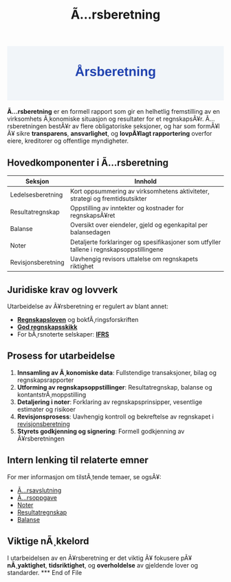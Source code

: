 ﻿---
title: "Ã…rsberetning"
meta_title: "Ã…rsberetning"
meta_description: '![Ã…rsberetning Oversikt](arsberetning-image.svg)'
slug: arsberetning
type: blog
layout: pages/single
---

![Ã…rsberetning Oversikt](arsberetning-image.svg)

**Ã…rsberetning** er en formell rapport som gir en helhetlig fremstilling av en virksomhets Ã¸konomiske situasjon og resultater for et regnskapsÃ¥r. Ã…rsberetningen bestÃ¥r av flere obligatoriske seksjoner, og har som formÃ¥l Ã¥ sikre **transparens**, **ansvarlighet**, og **lovpÃ¥lagt rapportering** overfor eiere, kreditorer og offentlige myndigheter.

## Hovedkomponenter i Ã…rsberetning

| Seksjon               | Innhold                                                                                 |
| --------------------- | --------------------------------------------------------------------------------------- |
| Ledelsesberetning     | Kort oppsummering av virksomhetens aktiviteter, strategi og fremtidsutsikter            |
| Resultatregnskap      | Oppstilling av inntekter og kostnader for regnskapsÃ¥ret                                  |
| Balanse               | Oversikt over eiendeler, gjeld og egenkapital per balansedagen                          |
| Noter                 | Detaljerte forklaringer og spesifikasjoner som utfyller tallene i regnskapsoppstillingene |
| Revisjonsberetning    | Uavhengig revisors uttalelse om regnskapets riktighet                                   |

## Juridiske krav og lovverk

Utarbeidelse av Ã¥rsberetning er regulert av blant annet:

* **[Regnskapsloven](/blogs/regnskap/hva-er-aksjeloven "Hva er Aksjeloven? Regulering av Norsk Regnskap")** og bokfÃ¸ringsforskriften
* **[God regnskapsskikk](/blogs/regnskap/god-regnskapsskikk "God Regnskapsskikk - Prinsipper og Standarder i Norge")**
* For bÃ¸rsnoterte selskaper: **[IFRS](/blogs/regnskap/hva-er-ifrs "Hva er IFRS? Komplett Guide til IFRS")**

## Prosess for utarbeidelse

1. **Innsamling av Ã¸konomiske data**: Fullstendige transaksjoner, bilag og regnskapsrapporter
2. **Utforming av regnskapsoppstillinger**: Resultatregnskap, balanse og kontantstrÃ¸moppstilling
3. **Detaljering i noter**: Forklaring av regnskapsprinsipper, vesentlige estimater og risikoer
4. **Revisjonsprosess**: Uavhengig kontroll og bekreftelse av regnskapet i [revisjonsberetning](/blogs/regnskap/hva-er-revisjonsberetning "Hva er Revisjonsberetning? Guide til Revisjonsberetning i Norge")
5. **Styrets godkjenning og signering**: Formell godkjenning av Ã¥rsberetningen

## Intern lenking til relaterte emner

For mer informasjon om tilstÃ¸tende temaer, se ogsÃ¥:

* [Ã…rsavslutning](/blogs/regnskap/hva-er-aarsavslutning "Hva er Ã…rsavslutning? Komplett Guide til Ã…rsavslutning")
* [Ã…rsoppgave](/blogs/regnskap/hva-er-aarsoppgave "Hva er Ã…rsoppgave? Guide til Ã…rsoppgave")
* [Noter](/blogs/regnskap/noter "Noter i regnskap")
* [Resultatregnskap](/blogs/regnskap/hva-er-driftsregnskap "Hva er Driftsregnskap? Guide til Driftsregnskap")
* [Balanse](/blogs/regnskap/hva-er-balanse "Hva er Balanse? Guide til Balanseregnskap")

## Viktige nÃ¸kkelord

I utarbeidelsen av en Ã¥rsberetning er det viktig Ã¥ fokusere pÃ¥ **nÃ¸yaktighet**, **tidsriktighet**, og **overholdelse** av gjeldende lover og standarder.
*** End of File



